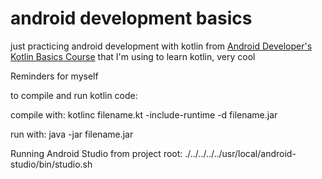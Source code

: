 # android development basics
<p>just practicing android development with kotlin from <a href="https://developer.android.com/courses/android-basics-kotlin/course">Android Developer's Kotlin Basics Course</a> that I'm using to learn kotlin, very cool</p>

<p>Reminders for myself</p>

<p>to compile and run kotlin code:</p>

<p>compile with: kotlinc filename.kt -include-runtime -d filename.jar</p>

<p>run with: java -jar filename.jar</p>

<p>Running Android Studio from project root: ./../../../../usr/local/android-studio/bin/studio.sh</p>

